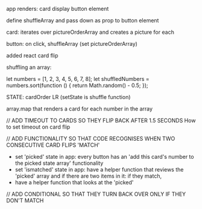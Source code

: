 app renders:
card display
button element

define shuffleArray and pass down as prop to button element

card: 
iterates over pictureOrderArray and creates a picture for each

button:
on click, shuffleArray (set pictureOrderArray)


added react card flip 

shuffling an array:

let numbers = [1, 2, 3, 4, 5, 6, 7, 8];
let shuffledNumbers = numbers.sort(function () {
  return Math.random() - 0.5;
});

STATE: cardOrder LR (setState is shuffle function)

array.map that renders a card for each number in the array 


// ADD TIMEOUT TO CARDS SO THEY FLIP BACK AFTER 1.5 SECONDS
How to set timeout on card flip 

// ADD FUNCTIONALITY SO THAT CODE RECOGNISES WHEN TWO CONSECUTIVE CARD FLIPS 'MATCH'
  - set 'picked' state in app: every button has an 'add this card's number to the picked state array' functionality
  - set 'ismatched' state in app: have a helper function that reviews the 'picked' array and if there are two items in it: if they match, 
  - have a helper function that looks at the 'picked' 

// ADD CONDITIONAL SO THAT THEY TURN BACK OVER ONLY IF THEY DON'T MATCH 

